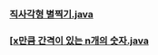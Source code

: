 [직사각형 별찍기]: https://github.com/gogoma-code/programmers-codding-test/blob/level1_java/LEVEL%201/JAVA/직사각형%20별찍기.java
[x만큼 간격이 있는 n개의 숫자]: https://github.com/gogoma-code/programmers-codding-test/blob/main/LEVEL%201/JAVA/x만큼%20간격이%20있는%20n개의%20숫자.java

### [직사각형 별찍기.java][직사각형 별찍기]
### [[x만큼 간격이 있는 n개의 숫자.java][x만큼 간격이 있는 n개의 숫자]
